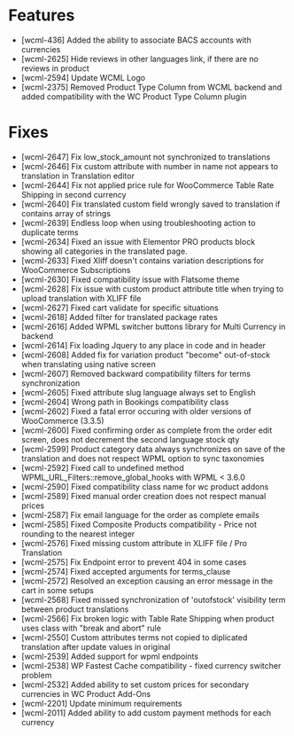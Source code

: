 # Features
* [wcml-436] Added the ability to associate BACS accounts with currencies
* [wcml-2625] Hide reviews in other languages link, if there are no reviews in product
* [wcml-2594] Update WCML Logo
* [wcml-2375] Removed Product Type Column from WCML backend and added compatibility with the WC Product Type Column plugin

# Fixes
* [wcml-2647] Fix low_stock_amount not synchronized to translations
* [wcml-2646] Fix custom attribute with number in name not appears to translation in Translation editor
* [wcml-2644] Fix not applied price rule for WooCommerce Table Rate Shipping in second currency
* [wcml-2640] Fix translated custom field wrongly saved to translation if contains array of strings
* [wcml-2639] Endless loop when using troubleshooting action to duplicate terms
* [wcml-2634] Fixed an issue with Elementor PRO products block showing all categories in the translated page.
* [wcml-2633] Fixed Xliff doesn't contains variation descriptions for WooCommerce Subscriptions
* [wcml-2630] Fixed compatibility issue with Flatsome theme
* [wcml-2628] Fix issue with custom product attribute title when trying to upload translation with XLIFF file
* [wcml-2627] Fixed cart validate for specific situations
* [wcml-2618] Added filter for translated package rates
* [wcml-2616] Added WPML switcher buttons library for Multi Currency in backend
* [wcml-2614] Fix loading Jquery to any place in code and in header
* [wcml-2608] Added fix for variation product "become" out-of-stock when translating using native screen
* [wcml-2607] Removed backward compatibility filters for terms synchronization
* [wcml-2605] Fixed attribute slug language always set to English
* [wcml-2604] Wrong path in Bookings compatibility class
* [wcml-2602] Fixed a fatal error occuring with older versions of WooCommerce (3.3.5)
* [wcml-2600] Fixed confirming order as complete from the order edit screen, does not decrement the second language stock qty
* [wcml-2599] Product category data always synchronizes on save of the translation and does not respect WPML option to sync taxonomies
* [wcml-2592] Fixed call to undefined method WPML_URL_Filters::remove_global_hooks with WPML < 3.6.0
* [wcml-2590] Fixed compatibility class name for wc product addons
* [wcml-2589] Fixed manual order creation does not respect manual prices
* [wcml-2587] Fix email language for the order as complete emails
* [wcml-2585] Fixed Composite Products compatibility - Price not rounding to the nearest integer
* [wcml-2576] Fixed missing custom attribute in XLIFF file / Pro Translation
* [wcml-2575] Fix Endpoint error to prevent 404 in some cases
* [wcml-2574] Fixed accepted arguments for terms_clause
* [wcml-2572] Resolved an exception causing an error message in the cart in some setups
* [wcml-2568] Fixed missed synchronization of 'outofstock' visibility term between product translations
* [wcml-2566] Fix broken logic with Table Rate Shipping when product uses class with "break and abort" rule
* [wcml-2550] Custom attributes terms not copied to diplicated translation after update values in original
* [wcml-2539] Added support for wpml endpoints
* [wcml-2538] WP Fastest Cache compatibility - fixed currency switcher problem
* [wcml-2532] Added ability to set custom prices for secondary currencies in WC Product Add-Ons
* [wcml-2201] Update minimum requirements
* [wcml-2011] Added ability to add custom payment methods for each currency